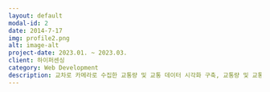 ```yaml
---
layout: default
modal-id: 2
date: 2014-7-17
img: profile2.png
alt: image-alt
project-date: 2023.01. ~ 2023.03.
client: 하이퍼센싱
category: Web Development
description: 교차로 카메라로 수집한 교통량 및 교통 데이터 시각화 구축, 교통량 및 교통 관련 수집 데이터 기반 통계 조회 및 챠트 조회, 교차로 별 카메라 목록 맵 표시 + 교차로 카메라 마커 클릭 시 동영상 플레이, TTA시험인증 통과, 클린 코드, Spring Boot 2.6.6 + java (open jdk 17) + thymeleaf + html css javascript + jQuery + Ajax + bootstrap4 + naver map + eCharts + oracle11g + IntelliJ + Tomcat + Swagger
---
```

